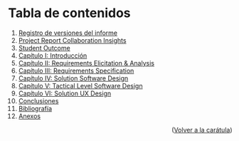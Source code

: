 # Tabla de contenidos

<ol>
  <li><a href="https://github.com/WX82-06-Arquitectura-de-Swe-Emergentes/upc-pre-202302-si572-SW71-adventurahub-report/blob/main/Registro_de_Versiones.md">Registro de versiones del informe</a></li>
  <li><a href="https://github.com/WX82-06-Arquitectura-de-Swe-Emergentes/upc-pre-202302-si572-SW71-adventurahub-report/blob/main/Project_Report_Collaboration_Insights.md">Project Report Collaboration Insights</a></li>
  <li><a href="https://github.com/WX82-06-Arquitectura-de-Swe-Emergentes/upc-pre-202302-si572-SW71-adventurahub-report/blob/README/Student_Outcome.md">Student Outcome</a></li>
  <li><a href="https://github.com/WX82-06-Arquitectura-de-Swe-Emergentes/upc-pre-202302-si572-SW71-adventurahub-report/blob/Capitulo_I_Introduccion/Capitulo_I_Introduccion.md">Capítulo I: Introducción</a></li>
  <li><a href="https://github.com/WX82-06-Arquitectura-de-Swe-Emergentes/upc-pre-202302-si572-SW71-adventurahub-report/blob/Capitulo_II_Requirements_Elicitation_And_Analysis/Capitulo_II_Requirements_Elicitation_And_Analysis.md">Capítulo II: Requirements Elicitation & Analysis</a></li>
  <li><a href="https://github.com/WX82-06-Arquitectura-de-Swe-Emergentes/upc-pre-202302-si572-SW71-adventurahub-report/blob/Capitulo_III_Requirements_Specification/Capitulo_III_Requirements_Specification.md">Capítulo III: Requirements Specification</a></li>
  <li><a href="https://github.com/WX82-06-Arquitectura-de-Swe-Emergentes/upc-pre-202302-si572-SW71-adventurahub-report/blob/Capitulo_IV_Solution_Software_Design/Capitulo_IV_Solution_Software_Design.md">Capítulo IV: Solution Software Design</a></li>
  <li><a href="https://github.com/WX82-06-Arquitectura-de-Swe-Emergentes/upc-pre-202302-si572-SW71-adventurahub-report/blob/Capitulo_V_Tactical-Level_Software_Design/Capitulo_V_Tactical-Level_Software_Design.md">Capítulo V: Tactical Level Software Design</a></li>
  <li><a href="https://github.com/WX82-06-Arquitectura-de-Swe-Emergentes/upc-pre-202302-si572-SW71-adventurahub-report/blob/Capitulo_VI_Solution_UX_Design/Capitulo_VI_Solution_UX_Design.md">Capítulo VI: Solution UX Design</a></li>
  <li><a href="https://github.com/WX82-06-Arquitectura-de-Swe-Emergentes/upc-pre-202302-si572-SW71-adventurahub-report/blob/main/Conclusiones.md">Conclusiones</a></li>
  <li><a href="https://github.com/WX82-06-Arquitectura-de-Swe-Emergentes/upc-pre-202302-si572-SW71-adventurahub-report/blob/main/Bibliografia.md">Bibliografía</a></li>
  <li><a href="https://github.com/WX82-06-Arquitectura-de-Swe-Emergentes/upc-pre-202302-si572-SW71-adventurahub-report/blob/main/Anexos.md">Anexos</a></li>
</ol>

<p align="right">(<a href="https://github.com/WX82-06-Arquitectura-de-Swe-Emergentes/upc-pre-202302-si572-SW71-adventurahub-report/blob/main/README.md">Volver a la carátula</a>)</p>
